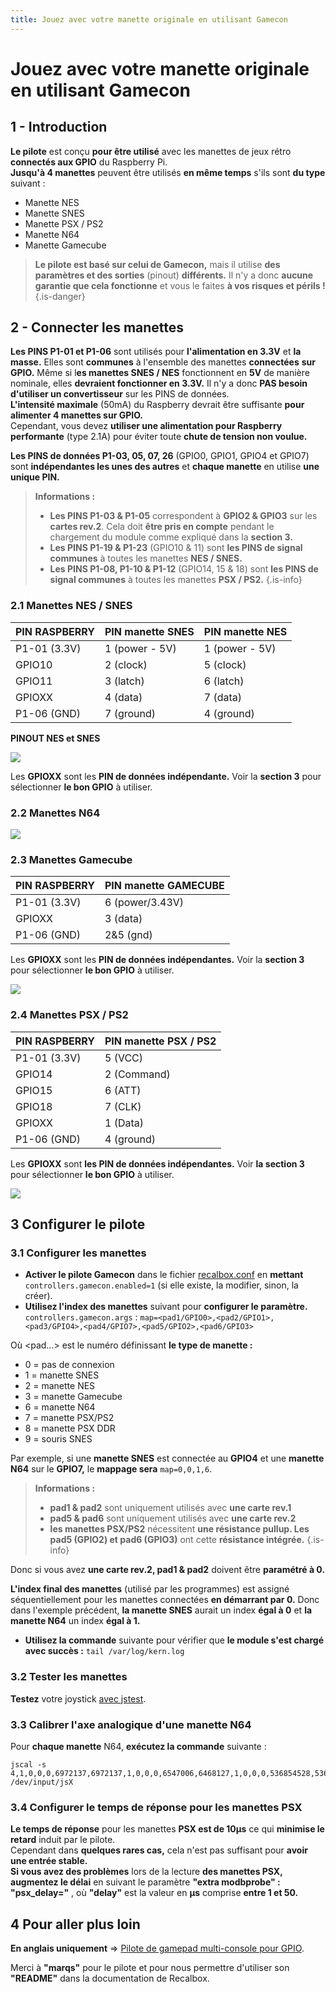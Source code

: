 ```yaml
---
title: Jouez avec votre manette originale en utilisant Gamecon
---
```


# Jouez avec votre manette originale en utilisant Gamecon

## 1 - Introduction <a id="1-intro"></a>

**Le pilote** est conçu **pour être utilisé** avec les manettes de jeux rétro **connectés aux GPIO** du Raspberry Pi.  
**Jusqu'à 4 manettes** peuvent être utilisés **en même temps** s'ils sont **du type** suivant :

* Manette NES
* Manette SNES
* Manette PSX / PS2
* Manette N64
* Manette Gamecube


>**Le pilote est basé sur celui de Gamecon,** mais il utilise **des paramètres et des sorties** \(pinout\) **différents.** Il n'y a donc **aucune garantie que cela fonctionne** et vous le faites **à vos risques et périls !**
{.is-danger}

## 2 - Connecter les manettes <a id="2-connecter-les-manettes"></a>

**Les PINS P1-01 et P1-06** sont utilisés pour **l'alimentation en 3.3V** et **la masse.** Elles sont **communes** à l'ensemble des manettes **connectées** **sur GPIO.** Même si l**es manettes SNES / NES** fonctionnent en **5V** de manière nominale, elles **devraient fonctionner en 3.3V.** Il n'y a donc **PAS besoin** **d'utiliser un convertisseur** sur les PINS de données.  
**L'intensité maximale** \(50mA\) du Raspberry devrait être suffisante **pour alimenter 4 manettes sur GPIO.**  
Cependant, vous devez **utiliser une alimentation pour Raspberry performante** \(type 2.1A\) pour éviter toute **chute de tension non voulue.**

**Les PINS de données P1-03, 05, 07, 26** \(GPIO0, GPIO1, GPIO4 et GPIO7\) sont **indépendantes les unes des autres** et **chaque manette** en utilise **une unique PIN.**


>**Informations :**
>
>* **Les PINS P1-03 & P1-05** correspondent à **GPIO2 & GPIO3** sur les **cartes rev.2**. Cela doit **être pris en compte** pendant le chargement du module comme expliqué dans la **section 3.** 
>* **Les PINS P1-19 & P1-23** \(GPIO10 & 11\) sont **les PINS de signal communes** à toutes les manettes **NES / SNES.** 
>* **Les PINS P1-08, P1-10 & P1-12** \(GPIO14, 15 & 18\) sont **les PINS de signal communes** à toutes les manettes **PSX / PS2.**
{.is-info}

### 2.1 Manettes NES / SNES <a id="2-1-manettes-nes-snes"></a>

| PIN RASPBERRY | PIN manette SNES | PIN manette NES |
| :--- | :--- | :--- |
| P1-01 \(3.3V\) | 1 \(power - 5V\) | 1 \(power - 5V\) |
| GPIO10 | 2 \(clock\) | 5 \(clock\) |
| GPIO11 | 3 \(latch\) | 6 \(latch\) |
| GPIOXX | 4 \(data\) | 7 \(data\) |
| P1-06 \(GND\) | 7 \(ground\) | 4 \(ground\) |

 **PINOUT NES et SNES**

![](./pins-nes-snes.png)

Les **GPIOXX** sont les **PIN de données indépendante.** Voir la **section 3** pour sélectionner **le bon GPIO** à utiliser.

### 2.2 Manettes N64 <a id="2-2-manettes-n64"></a>

![](./pins-n64.gif)

### 2.3 Manettes Gamecube <a id="2-3-manettes-gamecube"></a>

| PIN RASPBERRY | PIN manette GAMECUBE |
| :--- | :--- |
| P1-01 \(3.3V\) | 6 \(power/3.43V\) |
| GPIOXX | 3 \(data\) |
| P1-06 \(GND\) | 2&5 \(gnd\) |

Les **GPIOXX** sont les **PIN de données indépendantes.** Voir la **section 3** pour sélectionner **le bon GPIO** à utiliser.

![](./pins-ngc.png)

### 2.4 Manettes PSX / PS2 <a id="2-4-manettes-psx-ps2"></a>

| PIN RASPBERRY | PIN manette PSX / PS2 |
| :--- | :--- |
| P1-01 \(3.3V\) | 5 \(VCC\) |
| GPIO14 | 2 \(Command\) |
| GPIO15 | 6 \(ATT\) |
| GPIO18 | 7 \(CLK\) |
| GPIOXX | 1 \(Data\) |
| P1-06 \(GND\) | 4 \(ground\) |

Les **GPIOXX** sont **les PIN de données indépendantes.** Voir **la section 3** pour sélectionner **le bon GPIO** à utiliser.

![](http://www.geocities.ws/digitan000/Hardware/22/pinout.gif)

## 3 Configurer le pilote <a id="3-configurer-le-pilote"></a>

### 3.1 Configurer les manettes <a id="3-1-configurer-les-manettes"></a>

* **Activer le pilote Gamecon** dans le fichier [recalbox.conf](/v/francais/usage-basique/premieres-notions/le-fichier-recalbox.conf) en **mettant** `controllers.gamecon.enabled=1` \(si elle existe, la modifier, sinon, la créer\). 
* **Utilisez l'index des manettes** suivant pour **configurer le paramètre.** `controllers.gamecon.args` : `map=<pad1/GPIO0>,<pad2/GPIO1>,<pad3/GPIO4>,<pad4/GPIO7>,<pad5/GPIO2>,<pad6/GPIO3>`

Où &lt;pad...&gt; est le numéro définissant **le type de manette :**

* 0 = pas de connexion
* 1 = manette SNES
* 2 = manette NES
* 3 = manette Gamecube
* 6 = manette N64
* 7 = manette PSX/PS2
* 8 = manette PSX DDR
* 9 = souris SNES

Par exemple, si une **manette SNES** est connectée au **GPIO4** et une **manette N64** sur le **GPIO7,** le **mappage sera** `map=0,0,1,6`.


>**Informations :**
>
>* **pad1 & pad2** sont uniquement utilisés avec **une carte rev.1**
>* **pad5 & pad6** sont uniquement utilisés avec **une carte rev.2**
>* **les manettes PSX/PS2** nécessitent **une résistance pullup. Les pad5 \(GPIO2\) et pad6 \(GPIO3\)** ont cette **résistance intégrée.**
{.is-info}

Donc si vous avez **une carte rev.2, pad1 & pad2** doivent être **paramétré à 0.**

**L'index final des manettes** \(utilisé par les programmes\) est assigné séquentiellement pour les manettes connectées **en démarrant par 0.** Donc dans l'exemple précédent, **la manette SNES** aurait un index **égal à 0** et **la manette N64** un index **égal à 1.**

* **Utilisez la commande** suivante pour vérifier que **le module s'est chargé avec succès :** `tail /var/log/kern.log`

### 3.2 Tester les manettes <a id="3-2-tester-les-manettes"></a>

**Testez** votre joystick [avec jstest](/v/francais/tutoriels/obsoletes/testez-votre-joystick-avec-jstest).

### 3.3 Calibrer l'axe analogique d'une manette N64 <a id="3-3-calibrer-laxe-analogique-dune-manette-n64"></a>

Pour **chaque manette** N64, **exécutez la commande** suivante :

```text
jscal -s 4,1,0,0,0,6972137,6972137,1,0,0,0,6547006,6468127,1,0,0,0,536854528,536854528,1,0,0,0,536854528,536854528 /dev/input/jsX
```

### 3.4 Configurer le temps de réponse pour les manettes PSX <a id="3-4-configurer-le-temps-de-reponse-pour-les-manettes-psx"></a>

**Le temps de réponse** pour les manettes **PSX est de 10µs** ce qui **minimise le retard** induit par le pilote.  
Cependant dans **quelques rares cas,** cela n'est pas suffisant pour **avoir une entrée stable.**  
**Si vous avez des problèmes** lors de la lecture **des manettes PSX,** **augmentez le délai** en suivant le paramètre **"extra modbprobe" : "psx\_delay="** , où **"delay"** est la valeur en **µs** comprise **entre 1 et 50.**

## 4 Pour aller plus loin <a id="5-pour-aller-plus-loin"></a>

**En anglais uniquement** =&gt; [Pilote de gamepad multi-console pour GPIO](https://www.raspberrypi.org/forums/viewtopic.php?f=78&t=15787).

Merci à **"marqs"** pour le pilote et pour nous permettre d'utiliser son **"README"** dans la documentation de Recalbox.

